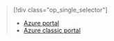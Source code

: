> [!div class="op_single_selector"]
> * [Azure portal](../articles/storage/common/storage-enable-and-view-metrics.md)
> * [Azure classic portal](../articles/storage/storage-enable-and-view-metrics-classic-portal.md)
> 
> 

